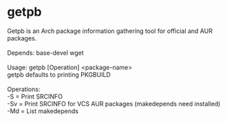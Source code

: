 # getpb<br>

Getpb is an Arch package information gathering tool for official and AUR packages. 	<br>
											<br>
Depends: base-devel wget								<br>
											<br>
Usage: getpb [Operation] \<package-name\>						<br>
 getpb defaults to printing PKGBUILD							<br>
											<br>
 Operations:										<br>
	-S  = Print SRCINFO								<br>
	-Sv = Print SRCINFO for VCS AUR packages (makedepends need installed)		<br>
	-Md = List makedepends 								<br>
											<br>

